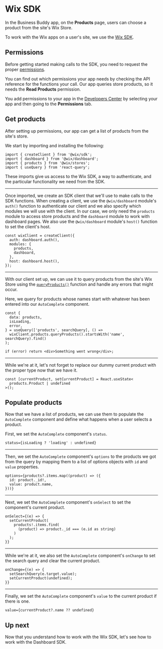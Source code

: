 # Wix SDK

In the Business Buddy app, on the **Products** page, users can choose a product from the site's Wix Store.

To work with the Wix apps on a user's site, we use the [Wix SDK](https://dev.wix.com/api/sdk/sdk-setup:-wix-apps/set-up-the-wix-sdk).

## Permissions

Before getting started making calls to the SDK, you need to request the proper [permissions](../framework/working_with_wix_apis.md#api-permissions).

You can find out which permissions your app needs by checking the API reference for the functions your call. Our app queries store products, so it needs the **Read Products** permission.

You add permissions to your app in the [Developers Center](https://dev.wix.com/) by selecting your app and then going to the **Permissions** tab.

## Get products

After setting up permissions, our app can get a list of products from the site's store.

We start by importing and installing the following:

```tsx
import { createClient } from '@wix/sdk';
import { dashboard } from '@wix/dashboard';
import { products } from '@wix/stores';
import { useQuery } from 'react-query';
```

These imports give us access to the Wix SDK, a way to authenticate, and the particular functionality we need from the SDK.

---

Once imported, we create an SDK client that we'll use to make calls to the SDK functions. When creating a client, we use the `@wix/dashboard` module's `auth()` function to authenticate our client and we also specify which modules we will use with the client. In our case, we only need the `products` module to access store products and the `dashboard` module to work with dashboard pages. We also use the `@wix/dashboard` module's `host()` function to set the client's host.

```tsx
const wixClient = createClient({
  auth: dashboard.auth(),
  modules: {
    products,
    dashboard,
  },
  host: dashboard.host(),
});
```

---

With our client set up, we can use it to query products from the site's Wix Store using the [`queryProducts()`](https://dev.wix.com/api/sdk/stores/products/queryproducts) function and handle any errors that might occur.

Here, we query for products whose names start with whatever has been entered into our `AutoComplete` component.

```tsx
const {
  data: products,
  isLoading,
  error,
} = useQuery(['products', searchQuery], () =>
  wixClient.products.queryProducts().startsWith('name', searchQuery).find()
);

if (error) return <div>Something went wrong</div>;
```

---

While we're at it, let's not forget to replace our dummy current product with the proper type now that we have it.

```tsx
const [currentProduct, setCurrentProduct] = React.useState<
  products.Product | undefined
>();
```

## Populate products

Now that we have a list of products, we can use them to populate the `AutoComplete` component and define what happens when a user selects a product.

First, we set the `AutoComplete` component's `status`.

```tsx
status={isLoading ? 'loading' : undefined}
```

---

Then, we set the `AutoComplete` component's `options` to the products we got from the query by mapping them to a list of options objects with `id` and `value` properties.

```tsx
options={products?.items.map((product) => ({
  id: product._id!,
  value: product.name,
}))}
```

---

Next, we set the `AutoComplete` component's `onSelect` to set the component's current product.

```tsx
onSelect={(e) => {
  setCurrentProduct(
    products!.items.find(
      (product) => product._id === (e.id as string)
    )
  );
}}
```

---

While we're at it, we also set the `AutoComplete` component's `onChange` to set the search query and clear the current product.

```tsx
onChange={(e) => {
  setSearchQuery(e.target.value);
  setCurrentProduct(undefined);
}}
```

---

Finally, we set the `AutoComplete` component's `value` to the current product if there is one.

```tsx
value={currentProduct?.name ?? undefined}
```

## Up next

Now that you understand how to work with the Wix SDK, let's see how to work with the Dashboard SDK.

